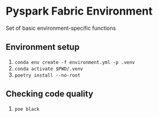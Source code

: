 # Pyspark Fabric Environment

Set of basic environment-specific functions

## Environment setup

1. `conda env create -f environment.yml -p .venv`
1. `conda activate $PWD/.venv`
1. `poetry install --no-root`

## Checking code quality

1. `poe black`

